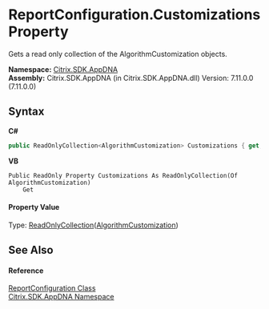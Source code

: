 # ReportConfiguration.Customizations Property 
 

Gets a read only collection of the AlgorithmCustomization objects.

**Namespace:**&nbsp;[Citrix.SDK.AppDNA](index.md)<br />**Assembly:**&nbsp;Citrix.SDK.AppDNA (in Citrix.SDK.AppDNA.dll) Version: 7.11.0.0 (7.11.0.0)

## Syntax

**C#**
```csharp
public ReadOnlyCollection<AlgorithmCustomization> Customizations { get; }
```

**VB**
```vbnet
Public ReadOnly Property Customizations As ReadOnlyCollection(Of AlgorithmCustomization)
	Get
```


#### Property Value
Type: <a href="http://msdn2.microsoft.com/en-us/library/ms132474" target="_blank">ReadOnlyCollection</a>(<a href="79d274cc-1c04-ce2e-8645-c2e95bfaa706">AlgorithmCustomization</a>)

## See Also


#### Reference
<a href="65f3ee4f-5129-5083-b4da-0f1e23fc3784">ReportConfiguration Class</a><br /><a href="fe2d265b-410b-8b11-1eb4-a790e0b062bf">Citrix.SDK.AppDNA Namespace</a><br />